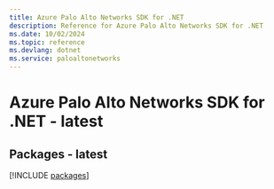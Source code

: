```yaml
---
title: Azure Palo Alto Networks SDK for .NET
description: Reference for Azure Palo Alto Networks SDK for .NET
ms.date: 10/02/2024
ms.topic: reference
ms.devlang: dotnet
ms.service: paloaltonetworks
---
```

# Azure Palo Alto Networks SDK for .NET - latest
## Packages - latest
[!INCLUDE [packages](palo-alto-networks-index.md)]